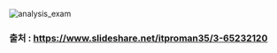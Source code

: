 ![analysis_exam](https://raw.githubusercontent.com/jeonghoonkang/kdatahub/master/EE-data-analysis/YKPK/KHJ/Pictures/%EB%8D%B0%EC%9D%B4%ED%84%B0%20%EB%B6%84%EC%84%9D%EC%9D%98%20%EC%98%88.PNG?token=AOjWa74GYeeWdQxEukRBTIHTpsi9mnf7ks5ak7_fwA%3D%3D)
### 출처 : https://www.slideshare.net/itproman35/3-65232120
